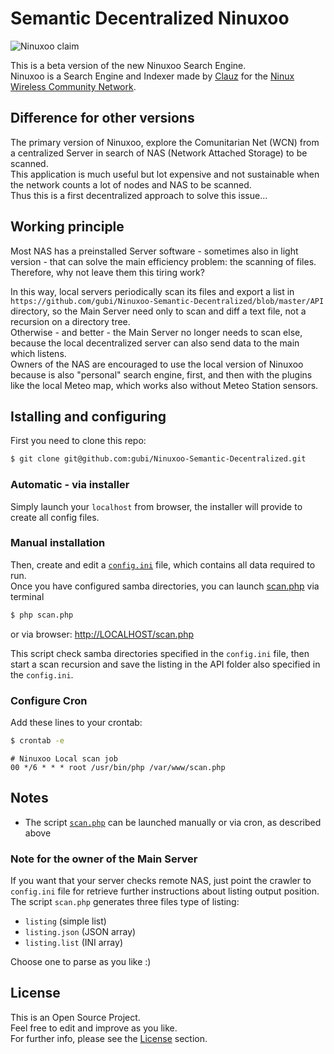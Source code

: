 # Semantic Decentralized Ninuxoo
![Ninuxoo claim](https://raw.github.com/gubi/Ninuxoo-Semantic-Decentralized/master/common/media/img/ninuxoo_claim.png)

This is a beta version of the new Ninuxoo Search Engine.<br />
Ninuxoo is a Search Engine and Indexer made by [Clauz](https://github.com/cl4u2) for the [Ninux Wireless Community Network](https://github.com/ninuxorg).

## Difference for other versions
The primary version of Ninuxoo, explore the Comunitarian Net (WCN) from a centralized Server in search of NAS (Network Attached Storage) to be scanned.<br />
This application is much useful but lot expensive and not sustainable when the network counts a lot of nodes and NAS to be scanned.<br />
Thus this is a first decentralized approach to solve this issue...

## Working principle
Most NAS has a preinstalled Server software - sometimes also in light version - that can solve the main efficiency problem: the scanning of files.<br />
Therefore, why not leave them this tiring work?

In this way, local servers periodically scan its files and export a list in `https://github.com/gubi/Ninuxoo-Semantic-Decentralized/blob/master/API` directory, so the Main Server need only to scan and diff a text file, not a recursion on a directory tree.<br />
Otherwise - and better - the Main Server no longer needs to scan else, because the local decentralized server can also send data to the main which listens.<br />
Owners of the NAS are encouraged to use the local version of Ninuxoo because is also "personal" search engine, first, and then with the plugins like the local Meteo map, which works also without Meteo Station sensors.

## Istalling and configuring
First you need to clone this repo:
```bash
$ git clone git@github.com:gubi/Ninuxoo-Semantic-Decentralized.git
```

### Automatic - via installer
Simply launch your `localhost` from browser, the installer will provide to create all config files.

### Manual installation
Then, create and edit a [`config.ini`](./blob/master/config.ini) file, which contains all data required to run.<br />
Once you have configured samba directories, you can launch [scan.php](./blob/master/scan.php) via terminal

```bash
$ php scan.php
```

or via browser: [http://LOCALHOST/scan.php](http://LOCALHOST/scan.php)

This script check samba directories specified in the `config.ini` file, then start a scan recursion and save the listing in the API folder also specified in the `config.ini`.

### Configure Cron
Add these lines to your crontab:
```bash
$ crontab -e
```
```cron
# Ninuxoo Local scan job
00 */6 * * * root /usr/bin/php /var/www/scan.php
```

## Notes
* The script [`scan.php`](https://github.com/gubi/Ninuxoo-Semantic-Decentralized/blob/master/scan.php) can be launched manually or via cron, as described above


### Note for the owner of the Main Server
If you want that your server checks remote NAS, just point the crawler to `config.ini` file for retrieve further instructions about listing output position.<br />
The script `scan.php` generates three files type of listing:
* `listing` (simple list)
* `listing.json` (JSON array)
* `listing.list` (INI array)

Choose one to parse as you like :)


## License
This is an Open Source Project.<br />
Feel free to edit and improve as you like.<br />
For further info, please see the [License](./blob/master/LICENSE) section.
